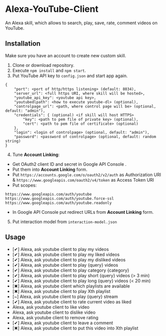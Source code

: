 # Alexa-YouTube-Client
An Alexa skill, which allows to search, play, save, rate, comment videos on YouTube.

## Installation

Make sure you have an account to create new custom skill.
1. Clone or download repository.
2. Execute `npm install` and `npm start`.
3. Put YouTube API key to `config.json` and start app again.
```
{
	"port": <port of http/https listening> (default: 8034),
	"server_url": <full https URI, where skill will be hosted>,
	"youtube_api_key": <youtube api key>,
	"youtubedlpath": <how to execute youtube-dl> (optional),
	"controlpage_url": <path, where control page will be> (optional, default: "admin"),
	"credentials": { (optional) <if skill will host HTTPS>
		"key": <path to pem file of private key> (optional),
		"cert": <path to pem file of certificate> (optional)
	},
	"login": <login of controlpage> (optional, default: "admin"),
	"password": <password of controlpage> (optional, default: random string)
}

```

4. Tune **Account Linking**:
- Get OAuth2 client ID and secret in Google API Console .
- Put them into **Account Linking** form.
- Put `https://accounts.google.com/o/oauth2/v2/auth` as Authorization URI & `https://www.googleapis.com/oauth2/v4/token` as Access Token URI
- Put scopes: 
```
https://www.googleapis.com/auth/youtube
https://www.googleapis.com/auth/youtube.force-ssl
https://www.googleapis.com/auth/youtube.readonly
```
- In Google API Console put redirect URLs from **Account Linking** form.
5. Put interaction model from `interaction-model.json`

## Usage
- [✔] Alexa, ask youtube client to play my videos
- [✔] Alexa, ask youtube client to play my liked videos
- [✔] Alexa, ask youtube client to play my disliked videos
- [✔] Alexa, ask youtube client to play {query} videos
- [✔] Alexa, ask youtube client to play category {category}
- [✔] Alexa, ask youtube client to play short {query} videos (> 3 min)
- [✔] Alexa, ask youtube client to play long {query} videos (< 20 min)
- [✖] Alexa, ask youtube client which playlists are available
- [✖] Alexa, ask youtube client to play Xth playlist
- [~] Alexa, ask youtube client to play {query} stream
- [✔] Alexa, ask youtube client to rate current video as liked
- Alexa, ask youtube client to like video     
- Alexa, ask youtube client to dislike video
- Alexa, ask youtube client to remove rating 
- [✔] Alexa, ask youtube client to leave a comment
- [✖] Alexa, ask youtube client to put this video into Xth playlist
